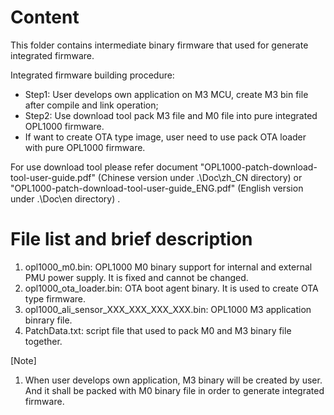 # Content
This folder contains intermediate binary firmware that used for generate integrated firmware.

Integrated firmware building procedure: 

- Step1: User develops own application on M3 MCU, create M3 bin file after compile and link operation; 
- Step2: Use download tool pack M3 file and M0 file into pure integrated OPL1000 firmware. 
- If want to create OTA type image, user need to use pack OTA loader with pure OPL1000 firmware. 

For use download tool  please refer document "OPL1000-patch-download-tool-user-guide.pdf" (Chinese version under .\Doc\zh_CN directory) or "OPL1000-patch-download-tool-user-guide_ENG.pdf" (English version under .\Doc\en directory) . 

# File list and brief description
1. opl1000_m0.bin: OPL1000 M0 binary support for internal and external PMU power supply. It is fixed and cannot be changed. 
2. opl1000_ota_loader.bin: OTA boot agent binary. It is used to create OTA type firmware. 
3. opl1000_ali_sensor_XXX_XXX_XXX_XXX.bin: OPL1000 M3 application binrary file.
4. PatchData.txt: script file that used to pack M0 and M3 binary file together.

[Note] 
1. When user develops own application, M3 binary will be created by user. And it shall be packed with M0 binary file in order to generate integrated firmware.  

